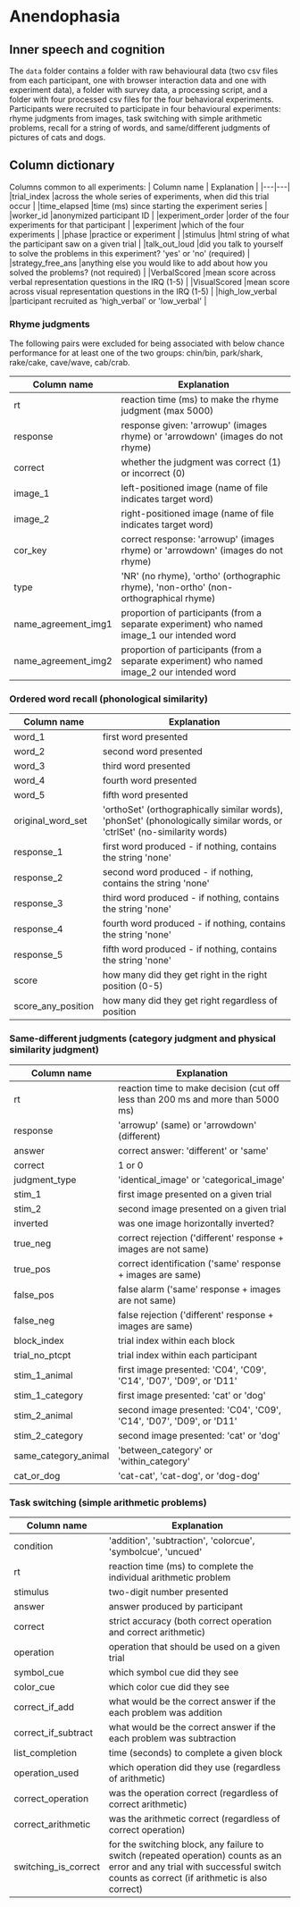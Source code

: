 # Anendophasia
## Inner speech and cognition

The `data` folder contains a folder with raw behavioural data (two csv files from each participant, one with browser interaction data and one with experiment data), a folder with survey data, a processing script, and a folder with four processed csv files for the four behavioral experiments. Participants were recruited to participate in four behavioural experiments: rhyme judgments from images, task switching with simple arithmetic problems, recall for a string of words, and same/different judgments of pictures of cats and dogs.

## Column dictionary
Columns common to all experiments:
| Column name  | Explanation  |
|---|---|
|trial_index   |across the whole series of experiments, when did this trial occur   |
|time_elapsed  |time (ms) since starting the experiment series   |
|worker_id   |anonymized participant ID  |
|experiment_order   |order of the four experiments for that participant   |
|experiment   |which of the four experiments  |
|phase   |practice or experiment   |
|stimulus   |html string of what the participant saw on a given trial   |
|talk_out_loud   |did you talk to yourself to solve the problems in this experiment? 'yes' or 'no' (required)   |
|strategy_free_ans   |anything else you would like to add about how you solved the problems? (not required)   |
|VerbalScored   |mean score across verbal representation questions in the IRQ (1-5)   |
|VisualScored   |mean score across visual representation questions in the IRQ (1-5)   |
|high_low_verbal   |participant recruited as 'high_verbal' or 'low_verbal' |

### Rhyme judgments

The following pairs were excluded for being associated with below chance performance for at least one of the two groups: chin/bin, park/shark, rake/cake, cave/wave, cab/crab.

|Column name   |Explanation   |
|---|---|
|rt   |reaction time (ms) to make the rhyme judgment (max 5000)   |
|response   |response given: 'arrowup' (images rhyme) or 'arrowdown' (images do not rhyme)   |
|correct  |whether the judgment was correct (1) or incorrect (0)   |
|image_1   |left-positioned image (name of file indicates target word)   |
|image_2   |right-positioned image (name of file indicates target word)   |
|cor_key   |correct response: 'arrowup' (images rhyme) or 'arrowdown' (images do not rhyme)   |
|type   |'NR' (no rhyme), 'ortho' (orthographic rhyme), 'non-ortho' (non-orthographical rhyme)   |
|name_agreement_img1| proportion of participants (from a separate experiment) who named image_1 our intended word   |
|name_agreement_img2| proportion of participants (from a separate experiment) who named image_2 our intended word   |


### Ordered word recall (phonological similarity)

|Column name   |Explanation   |
|---|---|
|word_1   |first word presented  |
|word_2   |second word presented  |
|word_3  |third word presented  |
|word_4   |fourth word presented |
|word_5   |fifth word presented |
|original_word_set   |'orthoSet' (orthographically similar words), 'phonSet' (phonologically similar words, or 'ctrlSet' (no-similarity words) |
|response_1   |first word produced - if nothing, contains the string 'none'  |
|response_2   |second word produced - if nothing, contains the string 'none'  |
|response_3  |third word produced  - if nothing, contains the string 'none' |
|response_4   |fourth word produced - if nothing, contains the string 'none' |
|response_5   |fifth word produced - if nothing, contains the string 'none' |
|score   |how many did they get right in the right position (0-5) |
|score_any_position   |how many did they get right regardless of position  |

### Same-different judgments (category judgment and physical similarity judgment)

|Column name   |Explanation   |
|---|---|
|rt   |reaction time to make decision (cut off less than 200 ms and more than 5000 ms) |
|response   |'arrowup' (same) or 'arrowdown' (different) |
|answer  |correct answer: 'different' or 'same'  |
|correct   |1 or 0 |
|judgment_type   |'identical_image' or 'categorical_image' |
|stim_1   |first image presented on a given trial |
|stim_2   |second image presented on a given trial |
|inverted   |was one image horizontally inverted?  |
|true_neg  |correct rejection ('different' response + images are not same)|
|true_pos   |correct identification ('same' response + images are same) |
|false_pos   |false alarm ('same' response + images are not same)|
|false_neg   |false rejection ('different' response + images are same)|
|block_index   |trial index within each block  |
|trial_no_ptcpt   |trial index within each participant  |
|stim_1_animal   |first image presented: 'C04', 'C09', 'C14', 'D07', 'D09', or 'D11'|
|stim_1_category   |first image presented: 'cat' or 'dog'  |
|stim_2_animal   |second image presented: 'C04', 'C09', 'C14', 'D07', 'D09', or 'D11' |
|stim_2_category   |second image presented: 'cat' or 'dog'   |
|same_category_animal   |'between_category' or 'within_category'|
|cat_or_dog   |'cat-cat', 'cat-dog', or 'dog-dog'|


### Task switching (simple arithmetic problems)
|Column name   |Explanation   |
|---|---|
|condition   |'addition', 'subtraction', 'colorcue', 'symbolcue', 'uncued'  |
|rt   |reaction time (ms) to complete the individual arithmetic problem   |
|stimulus  |two-digit number presented  |
|answer   |answer produced by participant |
|correct   |strict accuracy (both correct operation and correct arithmetic) |
|operation   |operation that should be used on a given trial |
|symbol_cue   |which symbol cue did they see |
|color_cue   |which color cue did they see  |
|correct_if_add  |what would be the correct answer if the each problem was addition |
|correct_if_subtract   |what would be the correct answer if the each problem was subtraction |
|list_completion   |time (seconds) to complete a given block|
|operation_used   |which operation did they use (regardless of arithmetic) |
|correct_operation   |was the operation correct (regardless of correct arithmetic)  |
|correct_arithmetic   |was the arithmetic correct (regardless of correct operation)  |
|switching_is_correct   |for the switching block, any failure to switch (repeated operation) counts as an error and any trial with successful switch counts as correct (if arithmetic is also correct) |
